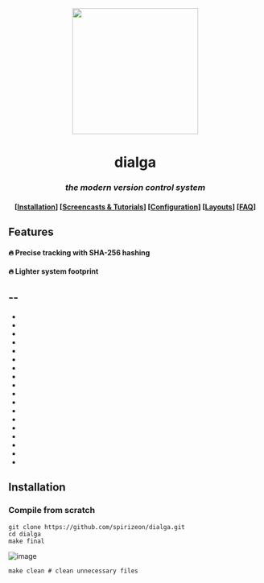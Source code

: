 <div align="center">
<img src="https://github.com/Spirizeon/dialga/assets/123345456/fcc540b3-deb1-4cac-a952-2800eaea114b" width="250px" height="auto" />


# dialga
### *the modern version control system*



<h4 align="center">
  [<a href="#installation">Installation</a>]
  [<a href="https://zellij.dev/screencasts/">Screencasts & Tutorials</a>]
  [<a href="https://zellij.dev/documentation/configuration">Configuration</a>]
  [<a href="https://zellij.dev/documentation/layouts">Layouts</a>]
  [<a href="https://zellij.dev/documentation/faq">FAQ</a>]
</h4>

</div>

## Features
#### 🔥 Precise tracking with SHA-256 hashing 
#### 🔥 Lighter system footprint 
--
-
-
-
-

-
-
-
-
-
-
-
-

-
-
-
-
-
-


-
## Installation

### Compile from scratch
```
git clone https://github.com/spirizeon/dialga.git
cd dialga
make final
```
![image](https://github.com/Spirizeon/dialga/assets/123345456/a8fa74c2-fd33-4277-af68-7c2a87e96047)
```
make clean # clean unnecessary files
```

